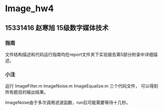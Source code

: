 # Image_hw4

## 15331416 赵寒旭 15级数字媒体技术

### 指南
文件结构描述和代码运行指南均在report文件夹下实验报告第5部分附录中详细描述。

### 小注
运行 
ImageFilter.m
ImageNoise.m
ImageEqualize.m
三个代码文件，
可以得到所有题目的输出结果。

ImageNoise由于多次调用滤波函数，run后可能需要等待十几秒。
